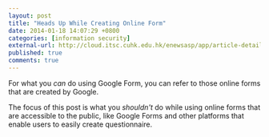 ```yaml
---
layout: post
title: "Heads Up While Creating Online Form"
date: 2014-01-18 14:07:29 +0800
categories: [information security]
external-url: http://cloud.itsc.cuhk.edu.hk/enewsasp/app/article-details.aspx/26D533F3B5CF28FBE498826C239038FD/
published: true
comments: true
---
```


For what you *can* do using Google Form, you can refer to those online
forms that are created by Google.

The focus of this post is what you *shouldn't* do while using online
forms that are accessible to the public, like Google Forms and other
platforms that enable users to easily create questionnaire.
